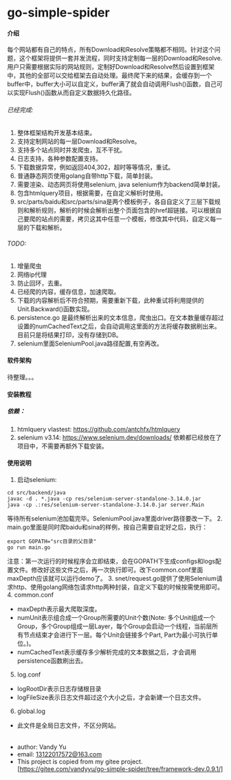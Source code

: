 # go-simple-spider

#### 介绍
每个网站都有自己的特点，所有Download和Resolve策略都不相同。针对这个问题，这个框架将提供一套并发流程，同时支持定制每一层的Download和Resolve. 用户只需要根据实际的网站规则，定制好Download和Resolve然后设置到框架中，其他的全部可以交给框架去自动处理。最终爬下来的结果，会缓存到一个buffer中，buffer大小可以自定义，buffer满了就会自动调用Flush()函数，自己可以实现Flush()函数从而自定义数据持久化路径。
###### 已经完成:
1. 整体框架结构开发基本结束。
2. 支持定制网站的每一层Download和Resolve。
3. 支持多个站点同时并发爬虫，互不干扰。
4. 日志支持，各种参数配置支持。
5. 下载数据异常，例如返回404,302，超时等等情况，重试。
6. 普通静态网页使用golang自带http下载，简单封装。
7. 需要渲染、动态网页将使用selenium, java selenium作为backend简单封装。
8. 包含htmlquery项目，根据需要，在自定义解析时使用。
9. src/parts/baidu和src/parts/sina是两个模板例子，各自自定义了三层下载规则和解析规则，解析的时候会解析出整个页面包含的href超链接。可以根据自己要爬的站点的需要，拷贝这其中任意一个模板，修改其中代码，自定义每一层的下载和解析。

###### TODO:
1. 增量爬虫
2. 网络ip代理
3. 防止回环，去重。
4. 已经爬的内容，缓存信息，加速爬取。
5. 下载的内容解析后不符合预期，需要重新下载，此种重试将利用提供的Unit.Backward()函数实现。
6. persistence.go 是最终解析出来的文本信息，爬虫出口。在文本数量缓存超过设置的numCachedText之后，会自动调用这里面的方法将缓存数据刷出来。目前只是将结果打印，没有存储到DB。
7. selenium里面SeleniumPool.java路径配置,有空再改。

#### 软件架构
待整理。。。
#### 安装教程
##### 依赖：
1. htmlquery vlastest: https://github.com/antchfx/htmlquery
2. selenium v3.14: https://www.selenium.dev/downloads/
依赖都已经放在了项目中，不需要再额外下载安装。

#### 使用说明
1.  启动selenium:
```shell
cd src/backend/java
javac -d . *.java -cp res/selenium-server-standalone-3.14.0.jar
java -cp .:res/selenium-server-standalone-3.14.0.jar server.Main
```
等待所有selenium池加载完毕。SeleniumPool.java里面driver路径要改一下。
2. main.go里面是同时爬baidu和sina的样例，按自己需要自定好之后，执行：
```
export GOPATH="src目录的父目录"
go run main.go
```
注意：第一次运行的时候程序会立即结束，会在GOPATH下生成configs和logs配置文件。修改好这些文件之后，再一次执行即可。改下common.conf里面maxDepth应该就可以运行demo了。
3. snet/request.go提供了使用Selenium请求http、使用golang网络包请求http两种封装，自定义下载的时候按需使用即可。
4. common.conf
  - maxDepth表示最大爬取深度。
  - numUnit表示组合成一个Group所需要的Unit个数(Note: 多个Unit组成一个Group，多个Group组成一层Layer，每个Group会启动一个线程，当前层所有节点结束才会进行下一层。每个Unit会链接多个Part, Part为最小可执行单位。)。
  - numCachedText表示缓存多少解析完成的文本数据之后，才会调用persistence函数刷出去。
5. log.conf
  - logRootDir表示日志存储根目录
  - logFileSize表示日志文件超过这个大小之后，才会新建一个日志文件。
6. global.log
  - 此文件是全局日志文件，不区分网站。
######
- author: Vandy Yu
- email: 13122017572@163.com
- This project is copied from my gitee project.[https://gitee.com/vandyyu/go-simple-spider/tree/framework-dev.0.9.1/]
